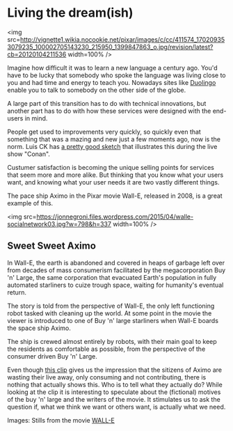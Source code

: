 # Living the dream(ish)

<img src=http://vignette1.wikia.nocookie.net/pixar/images/c/cc/411574_170209353079235_100002705143230_215950_1399847863_o.jpg/revision/latest?cb=20120104211536 width=100% />

Imagine how difficult it was to learn a new language a century ago. You'd have to be lucky that somebody who spoke the language was living close to you and had time and energy to teach you. Nowadays sites like [Duolingo](https://www.duolingo.com/) enable you to talk to somebody on the other side of the globe.

A large part of this transition has to do with technical innovations, but another part has to do with how these services were designed with the end-users in mind.

People get used to improvements very quickly, so quickly even that something that was a mazing and new just a few moments ago, now is the norm. Luis CK has [a pretty good sketch](https://www.youtube.com/watch?v=ZFsOUbZ0Lr0) that illustrates this during the live show "Conan".

Custumer satisfaction is becoming the unique selling points for services that seem more and more alike. But thinking that you know what your users want, and knowing what your user needs it are two vastly different things.

The pace ship Aximo in the Pixar movie Wall-E, released in 2008, is a great example of this.  

<img src=https://jonnegroni.files.wordpress.com/2015/04/walle-socialnetwork03.jpg?w=798&h=337 width=100% />

## Sweet Sweet Aximo

In Wall-E, the earth is abandoned and covered in heaps of garbage left over from decades of mass consumerism facilitated by the megacorporation Buy 'n' Large, the same corporation that evacuated Earth's population in fully automated starliners to cuize trough space, waiting for humanity's eventual return.

The story is told from the perspective of Wall-E, the only left functioning robot tasked with cleaning up the world. At some point in the movie the viewer is introduced to one of Buy 'n' large starliners when Wall-E boards the space ship Aximo.

The ship is crewed almost entirely by robots, with their main goal to keep the residents as comfortable as possible, from the perspective of the consumer driven Buy 'n' Large.

Even though [this clip](https://www.youtube.com/watch?v=_xToQ4cIHkk) gives us the impression that the sitizens of Aximo are wasting their live away, only consuming and not contributing, there is nothing that actually shows this. Who is to tell what they actually do? While looking at the clip it is interesting to speculate about the (fictional) motives of the buy 'n' large and the writers of the movie. It stimulates us to ask the question if, what we think we want or others want, is actually what we need.

Images: Stills from the movie [WALL-E](http://www.imdb.com/title/tt0910970/)
